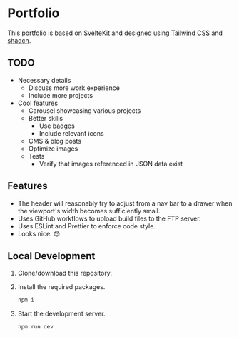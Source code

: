 # Portfolio

This portfolio is based on [SvelteKit](https://svelte.dev) and designed using [Tailwind CSS](https://tailwindcss.com/) and [shadcn](http://shadcn-svelte.com).

## TODO

- Necessary details
  - Discuss more work experience
  - Include more projects
- Cool features
  - Carousel showcasing various projects
  - Better skills
    - Use badges
    - Include relevant icons
  - CMS & blog posts
  - Optimize images
  - Tests
    - Verify that images referenced in JSON data exist

## Features

- The header will reasonably try to adjust from a nav bar to a drawer when the viewport's width becomes sufficiently small.
- Uses GitHub workflows to upload build files to the FTP server.
- Uses ESLint and Prettier to enforce code style.
- Looks nice. 😎

## Local Development

1. Clone/download this repository.
2. Install the required packages.

    ```zsh
    npm i
    ```

3. Start the development server.

    ```zsh
    npm run dev
    ```

